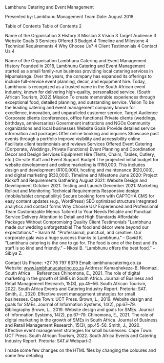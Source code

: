 Lambhunu Catering and Event Management

Presented by: Lambhunu Management Team Date: August 2018  

Table of Contents Table of Contents 2

Name of the Organisation 3
History 3
Mission 3
Vision 3
Target Audience 3
Website Goals 3
Services Offered 3
Budget 4
Timeline and Milestone 4
Technical Requirements 4
Why Choose Us? 4
Client Testimonials 4
Contact Us 4
 

Name of the Organisation Lambhunu Catering and Event Management
History Founded in 2018, Lambhunu Catering and Event Management started as a small family-run business providing local catering services in Mpumalanga. Over the years, the company has expanded its offerings to include full-service event planning, decor, and equipment hire. Today, Lambhunu is recognized as a trusted name in the South African event industry, known for delivering high-quality, personalized service. (South African Tourism, 2022)
Mission To create memorable experiences through exceptional food, detailed planning, and outstanding service.
Vision To be the leading catering and event management company known for excellence, innovation, and unparalleled customer service.
Target Audience
Corporate clients (conferences, office functions)
Private clients (weddings, birthdays, anniversaries)
Government institutions and NGOs
Community organizations and local businesses
Website Goals
Provide detailed service information and packages
Offer online booking and inquiries
Showcase past events through a portfolio
Improve visibility and accessibility online
Facilitate client testimonials and reviews
Services Offered
Event Catering (Corporate, Weddings, Private Functions)
Event Planning and Coordination
Decor and Design Services
Equipment Hire (Tents, Chairs, Tables, Cutlery, etc.)
On-site Staff and Event Support
Budget The projected initial budget for website development and online marketing is R150,000. This includes design and development (R100,000), hosting and maintenance (R20,000), and digital marketing (R30,000).
Timeline and Milestone
June 2020: Project Kickoff and Requirements Gathering
August 2021: Website Design and Development
October 2021: Testing and Launch
December 2021: Marketing Rollout and Monitoring
Technical Requirements
Responsive design (mobile/tablet compatibility)
Secure booking form with CAPTCHA
CMS for easy content updates (e.g., WordPress)
SEO optimized structure
Integrated analytics and contact forms
Why Choose Us?
Experienced and Professional Team
Customizable Menus Tailored to Your Needs
Reliable and Punctual Service Delivery
Attention to Detail and High Standards
Affordable Packages Without Compromising Quality
Client Testimonials "Lambhunu made our wedding unforgettable! The food and décor were beyond our expectations." – Sarah M. "Professional, punctual, and creative. Our corporate gala was a huge success thanks to Lambhunu." – David K. “Lambhunu catering is the one to go for. The food is one of the best and it’s staff is so kind and friendly.” – Nkosi B. “Lambhunu offers the best food.” – Sibiya Z.

Contact Us Phone: +27 76 797 6379 Email: lambhunucatering.co.za Website: www.lambhunucatering.co.za Address: Kamaqhekeza-B, Nkomazi, South Africa   References Chinomona, E., 2021. The role of digital marketing in the growth of SMEs in South Africa. Journal of Business and Retail Management Research, 15(3), pp.45–56. South African Tourism, 2022. South Africa Events and Catering Industry Report. Pretoria: SAT. Smith, J., 2020. Effective event management strategies for small businesses. Cape Town: UCT Press. Brown, L., 2019. Website design and goals for SMEs. Journal of Information Systems, 14(2), pp.67–79.   Bibliography Brown, L., 2019. Website design and goals for SMEs. Journal of Information Systems, 14(2), pp.67–79. Chinomona, E., 2021. The role of digital marketing in the growth of SMEs in South Africa. Journal of Business and Retail Management Research, 15(3), pp.45–56. Smith, J., 2020. Effective event management strategies for small businesses. Cape Town: UCT Press. South African Tourism, 2022. South Africa Events and Catering Industry Report. Pretoria: SAT.# Webpart-2



I made some few changes on the HTML files by changing the coloures and some few detailing 
